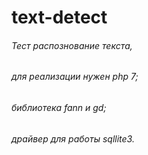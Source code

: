 # text-detect


###### Тест распознование текста,  
###### для реализации нужен php 7;  
###### библиотека fann и gd;  
###### драйвер для работы sqllite3.
